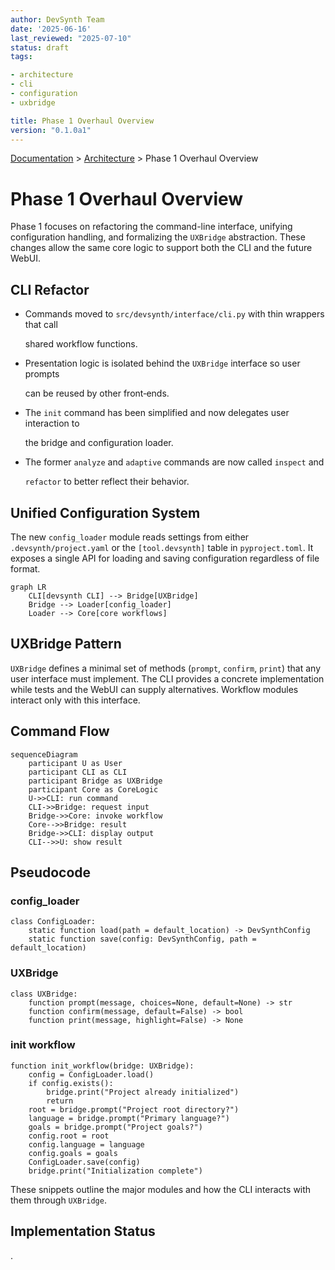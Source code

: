 ```yaml
---
author: DevSynth Team
date: '2025-06-16'
last_reviewed: "2025-07-10"
status: draft
tags:

- architecture
- cli
- configuration
- uxbridge

title: Phase 1 Overhaul Overview
version: "0.1.0a1"
---
```


<div class="breadcrumbs">
<a href="../index.md">Documentation</a> &gt; <a href="index.md">Architecture</a> &gt; Phase 1 Overhaul Overview
</div>

# Phase 1 Overhaul Overview

Phase 1 focuses on refactoring the command-line interface, unifying configuration
handling, and formalizing the `UXBridge` abstraction. These changes allow the
same core logic to support both the CLI and the future WebUI.

## CLI Refactor

- Commands moved to `src/devsynth/interface/cli.py` with thin wrappers that call

  shared workflow functions.

- Presentation logic is isolated behind the `UXBridge` interface so user prompts

  can be reused by other front‑ends.

- The `init` command has been simplified and now delegates user interaction to

  the bridge and configuration loader.

- The former `analyze` and `adaptive` commands are now called `inspect` and

  `refactor` to better reflect their behavior.

## Unified Configuration System

The new `config_loader` module reads settings from either
`.devsynth/project.yaml` or the `[tool.devsynth]` table in `pyproject.toml`.
It exposes a single API for loading and saving configuration regardless of file
format.

```mermaid
graph LR
    CLI[devsynth CLI] --> Bridge[UXBridge]
    Bridge --> Loader[config_loader]
    Loader --> Core[core workflows]
```

## UXBridge Pattern

`UXBridge` defines a minimal set of methods (`prompt`, `confirm`, `print`) that
any user interface must implement. The CLI provides a concrete implementation
while tests and the WebUI can supply alternatives. Workflow modules interact
only with this interface.

## Command Flow

```mermaid
sequenceDiagram
    participant U as User
    participant CLI as CLI
    participant Bridge as UXBridge
    participant Core as CoreLogic
    U->>CLI: run command
    CLI->>Bridge: request input
    Bridge->>Core: invoke workflow
    Core-->>Bridge: result
    Bridge->>CLI: display output
    CLI-->>U: show result
```

## Pseudocode

### config_loader

```pseudocode
class ConfigLoader:
    static function load(path = default_location) -> DevSynthConfig
    static function save(config: DevSynthConfig, path = default_location)
```

### UXBridge

```pseudocode
class UXBridge:
    function prompt(message, choices=None, default=None) -> str
    function confirm(message, default=False) -> bool
    function print(message, highlight=False) -> None
```

### init workflow

```pseudocode
function init_workflow(bridge: UXBridge):
    config = ConfigLoader.load()
    if config.exists():
        bridge.print("Project already initialized")
        return
    root = bridge.prompt("Project root directory?")
    language = bridge.prompt("Primary language?")
    goals = bridge.prompt("Project goals?")
    config.root = root
    config.language = language
    config.goals = goals
    ConfigLoader.save(config)
    bridge.print("Initialization complete")
```

These snippets outline the major modules and how the CLI interacts with them
through `UXBridge`.
## Implementation Status

.
